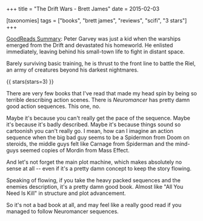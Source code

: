 +++
title = "The Drift Wars - Brett James"
date = 2015-02-03

[taxonomies]
tags = ["books", "brett james", "reviews", "scifi", "3 stars"]
+++

[GoodReads Summary](https://www.goodreads.com/book/show/18188712-the-drift-wars):
Peter Garvey was just a kid when the warships emerged from the Drift and
devastated his homeworld. He enlisted immediately, leaving behind his
small-town life to fight in distant space.

Barely surviving basic training, he is thrust to the front line to battle the
Riel, an army of creatures beyond his darkest nightmares.

<!-- more -->

{{ stars(stars=3) }}

There are very few books that I've read that made my head spin by being so
terrible describing action scenes. There is _Neuromancer_ has pretty damn good
action sequences. This one, no.

Maybe it's because you can't really get the pace of the sequence. Maybe it's
because it's badly described. Maybe it's because things sound so cartoonish
you can't really go. I mean, how can I imagine an action sequence when the big
bad guy seems to be a Spidermon from Doom on steroids, the middle guys felt
like Carnage from Spiderman and the mind-guys seemed copies of Mordin from
Mass Effect.

And let's not forget the main plot machine, which makes absolutely no sense at
all -- even if it's a pretty damn concept to keep the story flowing.

Speaking of flowing, if you take the heavy packed sequences and the enemies
description, it's a pretty damn good book. Almost like "All You Need Is Kill"
in structure and plot advancement.

So it's not a bad book at all, and may feel like a really good read if you
managed to follow Neuromancer sequences.
